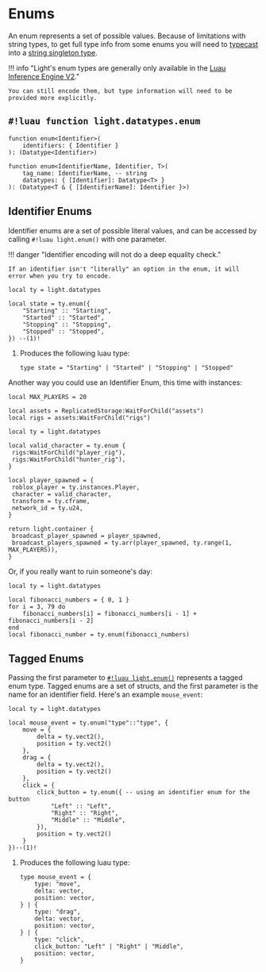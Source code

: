 # Enums

An enum represents a set of possible values. Because of limitations with string types, to get full type info from some
enums you will need to [typecast](https://luau.org/typecheck#type-casts) into a
[string singleton type](https://luau.org/typecheck#singleton-types-aka-literal-types).

!!! info "Light's enum types are generally only available in the [Luau Inference Engine V2](https://devforum.roblox.com/t/new-type-solver-beta/3155804)."

    You can still encode them, but type information will need to be provided more explicitly.

## `#!luau function light.datatypes.enum`

```luau title='<!-- shared --> <!-- sync -->'
function enum<Identifier>(
    identifiers: { Identifier }
): (Datatype<Identifier>)
```

```luau
function enum<IdentifierName, Identifier, T>(
    tag_name: IdentifierName, -- string
    datatypes: { [Identifier]: Datatype<T> }
): (Datatype<T & { [IdentifierName]: Identifier }>)
```

## Identifier Enums

Identifier enums are a set of possible literal values, and can be accessed by calling `#!luau light.enum()` with one
parameter.

!!! danger "Identifier encoding will not do a deep equality check."

    If an identifier isn't "literally" an option in the enum, it will error when you try to encode.

```luau
local ty = light.datatypes

local state = ty.enum({
    "Starting" :: "Starting",
    "Started" :: "Started",
    "Stopping" :: "Stopping",
    "Stopped" :: "Stopped",
}) --(1)!
```

1. Produces the following luau type:

    ```luau
    type state = "Starting" | "Started" | "Stopping" | "Stopped"
    ```

Another way you could use an Identifier Enum, this time with instances:

```luau
local MAX_PLAYERS = 20

local assets = ReplicatedStorage:WaitForChild("assets")
local rigs = assets:WaitForChild("rigs")

local ty = light.datatypes

local valid_character = ty.enum {
 rigs:WaitForChild("player_rig"),
 rigs:WaitForChild("hunter_rig"),
}

local player_spawned = {
 roblox_player = ty.instances.Player,
 character = valid_character,
 transform = ty.cframe,
 network_id = ty.u24,
}

return light.container {
 broadcast_player_spawned = player_spawned,
 broadcast_players_spawned = ty.arr(player_spawned, ty.range(1, MAX_PLAYERS)),
}
```

Or, if you really want to ruin someone's day:

```luau title='fibonacci_datatype.luau'
local ty = light.datatypes

local fibonacci_numbers = { 0, 1 }
for i = 3, 79 do
    fibonacci_numbers[i] = fibonacci_numbers[i - 1] + fibonacci_numbers[i - 2]
end
local fibonacci_number = ty.enum(fibonacci_numbers)
```

## Tagged Enums

Passing the first parameter to [`#!luau light.enum()`](./enums.md) represents a tagged enum type. Tagged enums are a set of structs, and the first parameter is the name for an identifier field. Here's an example `mouse_event`:

```luau
local ty = light.datatypes

local mouse_event = ty.enum("type"::"type", {
    move = {
        delta = ty.vect2(),
        position = ty.vect2()
    },
    drag = {
        delta = ty.vect2(),
        position = ty.vect2()
    },
    click = {
        click_button = ty.enum({ -- using an identifier enum for the button
            "Left" :: "Left",
            "Right" :: "Right",
            "Middle" :: "Middle",
        }),
        position = ty.vect2()
    }
})--(1)!
```

1. Produces the following luau type:

    ```luau
    type mouse_event = {
        type: "move",
        delta: vector,
        position: vector,
    } | {
        type: "drag",
        delta: vector,
        position: vector,
    } | {
        type: "click",
        click_button: "Left" | "Right" | "Middle",
        position: vector,
    }
    ```
